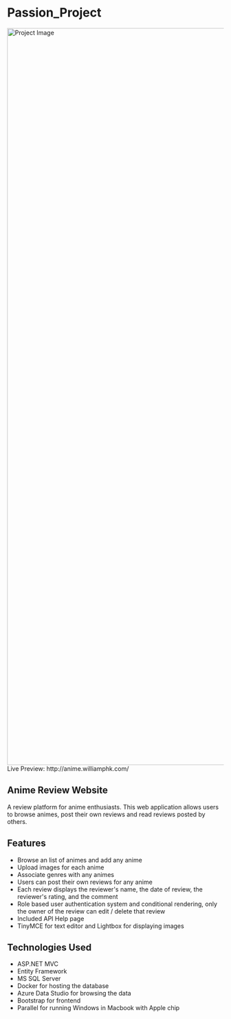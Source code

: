 # Passion_Project
<img width="1710" alt="Project Image" src="https://github.com/williamphk/Passion_Project/assets/65807958/1bb7bf84-5960-4eef-8cd1-44f342eca82e">
Live Preview: http://anime.williamphk.com/


## Anime Review Website
A review platform for anime enthusiasts. This web application allows users to browse animes, post their own reviews and read reviews posted by others.

## Features
- Browse an list of animes and add any anime
- Upload images for each anime
- Associate genres with any animes
- Users can post their own reviews for any anime
- Each review displays the reviewer's name, the date of review, the reviewer's rating, and the comment
- Role based user authentication system and conditional rendering, only the owner of the review can edit / delete that review
- Included API Help page
- TinyMCE for text editor and Lightbox for displaying images

## Technologies Used
- ASP.NET MVC
- Entity Framework
- MS SQL Server
- Docker for hosting the database
- Azure Data Studio for browsing the data
- Bootstrap for frontend
- Parallel for running Windows in Macbook with Apple chip
